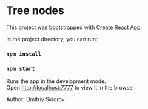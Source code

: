 # Tree nodes

This project was bootstrapped with [Create React App](https://github.com/facebook/create-react-app).


In the project directory, you can run:

### `npm install`
### `npm start`

Runs the app in the development mode.\
Open [http://localhost:7777](http://localhost:7777) to view it in the browser.

Author: Dmitriy Sidorov